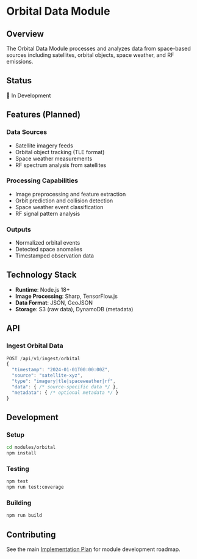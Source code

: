 # Orbital Data Module

## Overview

The Orbital Data Module processes and analyzes data from space-based sources including satellites, orbital objects, space weather, and RF emissions.

## Status

🚧 In Development

## Features (Planned)

### Data Sources

- Satellite imagery feeds
- Orbital object tracking (TLE format)
- Space weather measurements
- RF spectrum analysis from satellites

### Processing Capabilities

- Image preprocessing and feature extraction
- Orbit prediction and collision detection
- Space weather event classification
- RF signal pattern analysis

### Outputs

- Normalized orbital events
- Detected space anomalies
- Timestamped observation data

## Technology Stack

- **Runtime**: Node.js 18+
- **Image Processing**: Sharp, TensorFlow.js
- **Data Format**: JSON, GeoJSON
- **Storage**: S3 (raw data), DynamoDB (metadata)

## API

### Ingest Orbital Data

```javascript
POST /api/v1/ingest/orbital
{
  "timestamp": "2024-01-01T00:00:00Z",
  "source": "satellite-xyz",
  "type": "imagery|tle|spaceweather|rf",
  "data": { /* source-specific data */ },
  "metadata": { /* optional metadata */ }
}
```

## Development

### Setup

```bash
cd modules/orbital
npm install
```

### Testing

```bash
npm test
npm run test:coverage
```

### Building

```bash
npm run build
```

## Contributing

See the main [Implementation Plan](../../.specify/plan.md) for module development roadmap.
